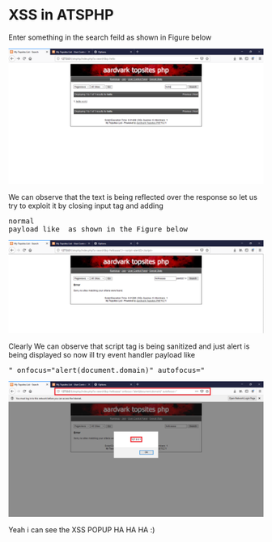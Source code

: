 <h1>XSS in ATSPHP</h1>

<p>Enter something in the search feild as shown in Figure below</p>

<img src="https://raw.githubusercontent.com/krishna977/CVE_Details/master/atsphp/xss_0.PNG?token=AFCKSPR2Q273UY3HLVXCU6C5FRZJK" />

We can observe that the text is being reflected over the response so let us try to exploit it by closing input tag and adding  <pre>normal payload like <script> alert(0)</script> as shown in the Figure below </pre>

<img src="https://raw.githubusercontent.com/krishna977/CVE_Details/master/atsphp/xss_0_1.PNG?token=AFCKSPVGGTIXEWLJP7PM4MC5FR2SI" />

Clearly We can observe that script tag is being sanitized and just alert is being displayed so now ill try event handler payload like <pre>" onfocus="alert(document.domain)" autofocus="</pre>

<img src="https://raw.githubusercontent.com/krishna977/CVE_Details/master/atsphp/xss_1.PNG?token=AFCKSPXREJS22UU53KN7I2K5FR27A" />

Yeah i can see the XSS POPUP HA HA HA :)
